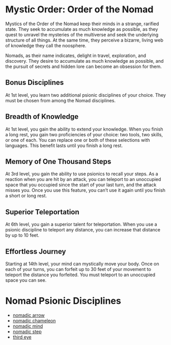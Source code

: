 # Mystic Order: Order of the Nomad
Mystics of the Order of the Nomad keep their minds in a strange, rarified state. They seek to accumulate as much knowledge as possible, as they quest to unravel the mysteries of the multiverse and seek the underlying structure of all things. At the same time, they perceive a bizarre, living web of knowledge they call the noosphere.

Nomads, as their name indicates, delight in travel, exploration, and discovery. They desire to accumulate as much knowledge as possible, and the pursuit of secrets and hidden lore can become an obsession for them.

## Bonus Disciplines
At 1st level, you learn two additional psionic disciplines of your choice. They must be chosen from among the Nomad disciplines.

## Breadth of Knowledge
At 1st level, you gain the ability to extend your knowledge. When you finish a long rest, you gain two proficiencies of your choice: two tools, two skills, or one of each. You can replace one or both of these selections with languages. This benefit lasts until you finish a long rest.

## Memory of One Thousand Steps
At 3rd level, you gain the ability to use psionics to recall your steps. As a reaction when you are hit by an attack, you can teleport to an unoccupied space that you occupied since the start of your last turn, and the attack misses you. Once you use this feature, you can’t use it again until you finish a short or long rest.

## Superior Teleportation
At 6th level, you gain a superior talent for teleportation. When you use a psionic discipline to teleport any distance, you can increase that distance by up to 10 feet.

## Effortless Journey
Starting at 14th level, your mind can mystically move your body. Once on each of your turns, you can forfeit up to 30 feet of your movement to teleport the distance you forfeited. You must teleport to an unoccupied space you can see.

# Nomad Psionic Disciplines
* [nomadic arrow](/Magic/Disciplines/nomadic-arrow.md)
* [nomadic chameleon](/Magic/Disciplines/nomadic-chameleon.md)
* [nomadic mind](/Magic/Disciplines/nomadic-mind.md)
* [nomadic step](/Magic/Disciplines/nomadic-step.md)
* [third eye](/Magic/Disciplines/third-eye.md)
